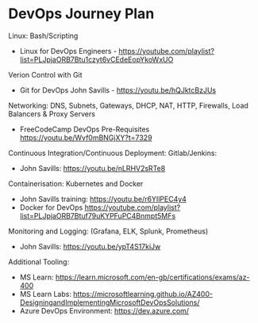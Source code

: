# DevOps Journey Plan 

Linux: Bash/Scripting
- Linux for DevOps Engineers - https://youtube.com/playlist?list=PLJpjaORB7Btu1czyt6vCEdeEopYkoWxUO

Verion Control with Git
- Git for DevOps John Savills - https://youtu.be/hQJktcBzJUs

Networking: DNS, Subnets, Gateways, DHCP, NAT, HTTP, Firewalls, Load Balancers & Proxy Servers
- FreeCodeCamp DevOps Pre-Requisites https://youtu.be/Wvf0mBNGjXY?t=7329 

Continuous Integration/Continuous Deployment: Gitlab/Jenkins:
- John Savills: https://youtu.be/nLRHV2sRTe8

Containerisation: Kubernetes and Docker
- John Savills training: https://youtu.be/r6YIlPEC4y4 
- Docker for DevOps https://youtube.com/playlist?list=PLJpjaORB7Btuf79uKYPFuPC4Bnmpt5MFs

Monitoring and Logging: (Grafana, ELK, Splunk, Prometheus)
- John Savills: https://youtu.be/ypT4S17kiJw 
    
Additional Tooling: 
   - MS Learn: https://learn.microsoft.com/en-gb/certifications/exams/az-400
   - MS Learn Labs: https://microsoftlearning.github.io/AZ400-DesigningandImplementingMicrosoftDevOpsSolutions/
   - Azure DevOps Environment: https://dev.azure.com/
